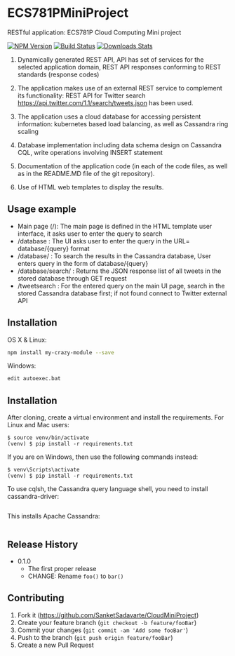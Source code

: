 # ECS781PMiniProject

RESTful application: ECS781P Cloud Computing Mini project

[![NPM Version][npm-image]][npm-url]
[![Build Status][travis-image]][travis-url]
[![Downloads Stats][npm-downloads]][npm-url]

1. Dynamically generated REST API, API has set of services for the selected application domain, REST API responses conforming to REST standards (response codes)

2. The application makes use of an external REST service to complement its functionality: REST API for Twitter search https://api.twitter.com/1.1/search/tweets.json has been used.

3. The application uses a cloud database for accessing persistent information: kubernetes based load balancing, as well as Cassandra ring scaling

4. Database implementation including data schema design on Cassandra CQL, write operations involving INSERT statement

5. Documentation of the application code (in each of the code files, as well as in the README.MD file of the git repository).

5. Use of HTML web templates to display the results.


## Usage example

* Main page (/): The main page is defined in the HTML template user interface, it asks user to enter the query to search
* /database : The UI asks user to enter the query in the URL= database/{query} format
* /database/<query> : To search the results in the Cassandra database, User enters query in the form of database/{query}
* /database/search/ : Returns the JSON response list of all tweets in the stored database through GET request
* /tweetsearch : For the entered query on the main UI page, search in the stored Cassandra database first; if not found connect to Twitter external API


## Installation

OS X & Linux:

```sh
npm install my-crazy-module --save
```

Windows:

```sh
edit autoexec.bat
```


## Installation

After cloning, create a virtual environment and install the requirements. For Linux and Mac users:

```$ virtualenv venv
$ source venv/bin/activate
(venv) $ pip install -r requirements.txt
```

If you are on Windows, then use the following commands instead:

```$ virtualenv venv
$ venv\Scripts\activate
(venv) $ pip install -r requirements.txt
```

To use cqlsh, the Cassandra query language shell, you need to install cassandra-driver:

```pip install cassandra-driver
```

This installs Apache Cassandra:

```brew install cassandra
```

## Release History

* 0.1.0
    * The first proper release
    * CHANGE: Rename `foo()` to `bar()`


## Contributing

1. Fork it (<https://github.com/SanketSadavarte/CloudMiniProject>)
2. Create your feature branch (`git checkout -b feature/fooBar`)
3. Commit your changes (`git commit -am 'Add some fooBar'`)
4. Push to the branch (`git push origin feature/fooBar`)
5. Create a new Pull Request

<!-- Markdown link & img dfn's -->
[npm-image]: https://img.shields.io/npm/v/datadog-metrics.svg?style=flat-square
[npm-url]: https://npmjs.org/package/datadog-metrics
[npm-downloads]: https://img.shields.io/npm/dm/datadog-metrics.svg?style=flat-square
[travis-image]: https://img.shields.io/travis/dbader/node-datadog-metrics/master.svg?style=flat-square
[travis-url]: https://travis-ci.org/dbader/node-datadog-metrics
[wiki]: https://github.com/yourname/yourproject/wiki
